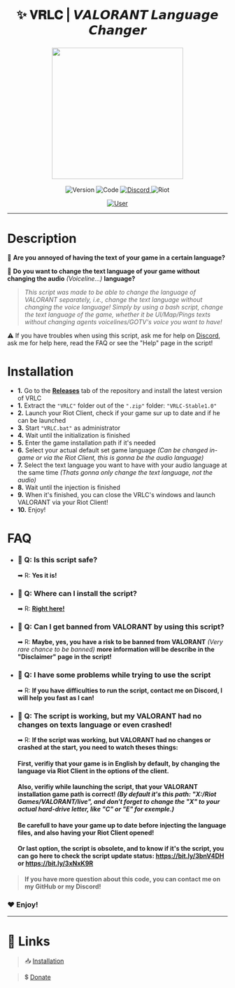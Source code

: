 <h1 align="center">
✨ 𝐕𝐑𝐋𝐂 | 𝙑𝘼𝙇𝙊𝙍𝘼𝙉𝙏 𝙇𝙖𝙣𝙜𝙪𝙖𝙜𝙚 𝘾𝙝𝙖𝙣𝙜𝙚𝙧
</h1>

<h3 align="center">
<img src= "https://imgur.com/TYlMEfe alt="Logo" width="300" height="300""/>
</h3>

<p align="center">
<img alt="Version" src="https://img.shields.io/badge/STABLE 1.0-2C3237?style=for-the-badge&logo=github&logoColor=FFFFFF">
<img alt="Code" src="https://img.shields.io/badge/BASH-000000?style=for-the-badge&logo=Windows&logoColor=4F93CB">
<a href="https://discord.gg/sS7X8cPt62">
<img alt="Discord" src="https://img.shields.io/badge/DISCORD-304090?style=for-the-badge&logo=Discord&logoColor=FFFFFF">
</a>
<img alt="Riot" src="https://img.shields.io/badge/VALORANT | 5.0-D32936?style=for-the-badge&logo=riot-games&logoColor=white">
</p>
<p align="center">
<a href="https://twitter.com/SKAREZ_Z">
<img alt="User" src="https://img.shields.io/badge/MADE WITH ❤ BY SKAREZ-FF5050?style=for-the-badge">
</a>
</p>

---
<h1 align="left">
Description
</h1>

🤔 **Are you annoyed of having the text of your game in a certain language?**

🔎 **Do you want to change the text language of your game without changing the audio** *(Voiceline...)* **language?**

> *This script was made to be able to change the language of VALORANT separately, i.e., change the text language without changing the voice language!
Simply by using a bash script, change the text language of the game, whether it be UI/Map/Pings texts without changing agents voicelines/GOTV's voice you want to have!*

⚠ If you have troubles when using this script, ask me for help on [Discord](https://discord.gg/sS7X8cPt62), ask me for help here, read the FAQ or see the "Help" page in the script!

<h1 align="left">
Installation
</h1>

- **1.** Go to the **[Releases](https://github.com/SKAREZ/VALORANT-LanguageChanger/releases/)** tab of the repository and install the latest version of VRLC
- **1.** Extract the `"VRLC"` folder out of the `".zip"` folder: `"VRLC-Stable1.0"`
- **2.** Launch your Riot Client, check if your game sur up to date and if he can be launched
- **3.** Start `"VRLC.bat"` as administrator
- **4.** Wait until the initialization is finished
- **5.** Enter the game installation path if it's needed
- **6.** Select your actual default set game language *(Can be changed in-game or via the Riot Client, this is gonna be the audio language)*
- **7.** Select the text language you want to have with your audio language at the same time *(Thats gonna only change the text language, not the audio)*
- **8.** Wait until the injection is finished
- **9.** When it's finished, you can close the VRLC's windows and launch VALORANT via your Riot Client!
- **10.** Enjoy!

<h1 align="left">
 FAQ
</h1>

- ### 💬 Q: Is this script safe?
  ➡ R: **Yes it is!**

- ### 💬 Q: Where can I install the script?
  ➡ R: **[Right here!](https://github.com/SKAREZ/VALORANT-LanguageChanger/releases/)**

- ### 💬 Q: Can I get banned from VALORANT by using this script?
  ➡ R: **Maybe, yes, you have a risk to be banned from VALORANT** *(Very rare chance to be banned)* **more information will be describe in the "Disclaimer" page in the script!**

- ### 💬 Q: I have some problems while trying to use the script
  ➡ R: **If you have difficulties to run the script, contact me on Discord, I will help you fast as I can!**


- ### 💬 Q: The script is working, but my VALORANT had no changes on texts language or even crashed!
  ➡ R: **If the script was working, but VALORANT had no changes or crashed at the start, you need to watch theses things:**
  #### First, verifiy that your game is in English by default, by changing the language via Riot Client in the options of the client.
  #### Also, verifiy while launching the script, that your VALORANT installation game path is correct! *(By default it's this path: "X:/Riot Games/VALORANT/live", and don't forget to change the "X" to your actual hard-drive letter, like "C" or "E" for exemple.)*
  #### Be carefull to have your game up to date before injecting the language files, and also having your Riot Client opened!
  #### Or last option, the script is obsolete, and to know if it's the script, you can go here to check the script update status: **https://bit.ly/3bnV4DH** or **https://bit.ly/3xNxK9R**


> **If you have more question about this code, you can contact me on my GitHub or my Discord!**
### ❤ Enjoy!

---

# 🔗 **Links**
  
> 📥 [Installation](https://github.com/SKAREZ/VALORANT-LanguageChanger/releases/)

> 💲 [Donate](https://www.youtube.com/watch?v=dQw4w9WgXcQ)
